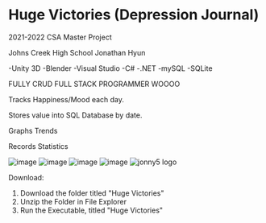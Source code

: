 # Huge Victories (Depression Journal)
2021-2022 CSA Master Project

Johns Creek High School
Jonathan Hyun

-Unity 3D
-Blender
-Visual Studio
-C#
-.NET
-mySQL
-SQLite

FULLY CRUD
FULL STACK PROGRAMMER WOOOO

Tracks Happiness/Mood each day.

Stores value into SQL Database by date.

Graphs Trends

Records Statistics

![image](https://user-images.githubusercontent.com/99457892/167716449-6f90c2ef-27a9-4e2c-8cf9-dc1e5cb84fb6.png)
![image](https://user-images.githubusercontent.com/99457892/167716607-dbaacec6-d3d7-474c-9ee2-3a4a9ff828cc.png)
![image](https://user-images.githubusercontent.com/99457892/167716689-a9764a85-b039-4392-81db-3416eef8da2f.png)
![image](https://user-images.githubusercontent.com/99457892/167716832-ad8afa96-bf29-4800-a5b8-a131bb70fa16.png)
![jonny5 logo](https://user-images.githubusercontent.com/99457892/167724047-20d51f9f-84d0-421f-af55-51249ddade01.png)

Download:
1. Download the folder titled "Huge Victories"
2. Unzip the Folder in File Explorer
3. Run the Executable, titled "Huge Victories"
